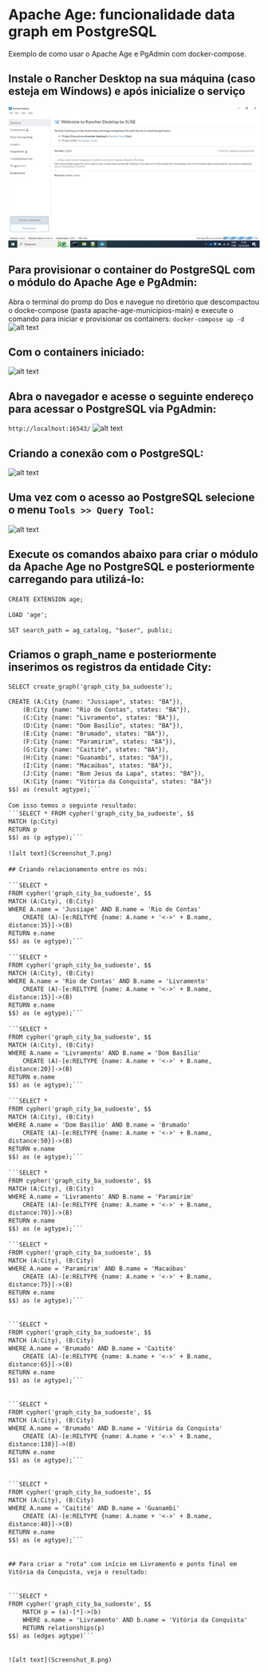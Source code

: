 # Apache Age: funcionalidade data graph em PostgreSQL
Exemplo de como usar o Apache Age e PgAdmin com docker-compose.

## Instale o Rancher Desktop na sua máquina (caso esteja em Windows) e após inicialize o serviço
![alt text](Screenshot_1.png)

## Para provisionar o container do PostgreSQL com o módulo do Apache Age e PgAdmin:
Abra o terminal do promp do Dos e navegue no diretório que descompactou o docke-compose (pasta apache-age-municipios-main) e execute o comando para iniciar e provisionar os containers:
```docker-compose up -d```
![alt text](Screenshot_2.png)

## Com o containers iniciado:
![alt text](Screenshot_3.png)

## Abra o navegador e acesse o seguinte endereço para acessar o PostgreSQL via PgAdmin:
```http://localhost:16543/```
![alt text](Screenshot_4.png)

## Criando a conexão com o PostgreSQL:
![alt text](Screenshot_5.png)

## Uma vez com o acesso ao PostgreSQL selecione o menu ```Tools >> Query Tool```:
![alt text](Screenshot_6.png)

## Execute os comandos abaixo para criar o módulo da Apache Age no PostgreSQL e posteriormente carregando para utilizá-lo:

```CREATE EXTENSION age;```

```LOAD 'age';```

```SET search_path = ag_catalog, "$user", public;```


## Criamos o graph_name e posteriormente inserimos os registros da entidade City:

```SELECT create_graph('graph_city_ba_sudoeste');```

```SELECT * from cypher('graph_city_ba_sudoeste', $$
CREATE (A:City {name: "Jussiape", states: "BA"}),
    (B:City {name: "Rio de Contas", states: "BA"}),
    (C:City {name: "Livramento", states: "BA"}),
    (D:City {name: "Dom Basílio", states: "BA"}),
    (E:City {name: "Brumado", states: "BA"}),
    (F:City {name: "Paramirim", states: "BA"}),
    (G:City {name: "Caitité", states: "BA"}),
    (H:City {name: "Guanambi", states: "BA"}),
    (I:City {name: "Macaúbas", states: "BA"}),
    (J:City {name: "Bom Jesus da Lapa", states: "BA"}),
    (K:City {name: "Vitória da Conquista", states: "BA"})
$$) as (result agtype);```

Com isso temos o seguinte resultado:
```SELECT * FROM cypher('graph_city_ba_sudoeste', $$
MATCH (p:City)
RETURN p
$$) as (p agtype);```

![alt text](Screenshot_7.png)

## Criando relacionamento entre os nós:

```SELECT *
FROM cypher('graph_city_ba_sudoeste', $$
MATCH (A:City), (B:City)
WHERE A.name = 'Jussiape' AND B.name = 'Rio de Contas'
    CREATE (A)-[e:RELTYPE {name: A.name + '<->' + B.name, distance:35}]->(B)
RETURN e.name
$$) as (e agtype);```

```SELECT *
FROM cypher('graph_city_ba_sudoeste', $$
MATCH (A:City), (B:City)
WHERE A.name = 'Rio de Contas' AND B.name = 'Livramento'
    CREATE (A)-[e:RELTYPE {name: A.name + '<->' + B.name, distance:15}]->(B)
RETURN e.name
$$) as (e agtype);```

```SELECT *
FROM cypher('graph_city_ba_sudoeste', $$
MATCH (A:City), (B:City)
WHERE A.name = 'Livramento' AND B.name = 'Dom Basílio'
    CREATE (A)-[e:RELTYPE {name: A.name + '<->' + B.name, distance:20}]->(B)
RETURN e.name
$$) as (e agtype);```

```SELECT *
FROM cypher('graph_city_ba_sudoeste', $$
MATCH (A:City), (B:City)
WHERE A.name = 'Dom Basílio' AND B.name = 'Brumado'
    CREATE (A)-[e:RELTYPE {name: A.name + '<->' + B.name, distance:50}]->(B)
RETURN e.name
$$) as (e agtype);```

```SELECT *
FROM cypher('graph_city_ba_sudoeste', $$
MATCH (A:City), (B:City)
WHERE A.name = 'Livramento' AND B.name = 'Paramirim'
    CREATE (A)-[e:RELTYPE {name: A.name + '<->' + B.name, distance:70}]->(B)
RETURN e.name
$$) as (e agtype);```

```SELECT *
FROM cypher('graph_city_ba_sudoeste', $$
MATCH (A:City), (B:City)
WHERE A.name = 'Paramirim' AND B.name = 'Macaúbas'
    CREATE (A)-[e:RELTYPE {name: A.name + '<->' + B.name, distance:75}]->(B)
RETURN e.name
$$) as (e agtype);```


```SELECT *
FROM cypher('graph_city_ba_sudoeste', $$
MATCH (A:City), (B:City)
WHERE A.name = 'Brumado' AND B.name = 'Caitité'
    CREATE (A)-[e:RELTYPE {name: A.name + '<->' + B.name, distance:65}]->(B)
RETURN e.name
$$) as (e agtype);```


```SELECT *
FROM cypher('graph_city_ba_sudoeste', $$
MATCH (A:City), (B:City)
WHERE A.name = 'Brumado' AND B.name = 'Vitória da Conquista'
    CREATE (A)-[e:RELTYPE {name: A.name + '<->' + B.name, distance:138}]->(B)
RETURN e.name
$$) as (e agtype);```


```SELECT *
FROM cypher('graph_city_ba_sudoeste', $$
MATCH (A:City), (B:City)
WHERE A.name = 'Caitité' AND B.name = 'Guanambi'
    CREATE (A)-[e:RELTYPE {name: A.name + '<->' + B.name, distance:40}]->(B)
RETURN e.name
$$) as (e agtype);```


## Para criar a "rota" com início em Livramento e ponto final em Vitória da Conquista, veja o resultado:


```SELECT *
FROM cypher('graph_city_ba_sudoeste', $$
	MATCH p = (a)-[*]->(b)
	WHERE a.name = 'Livramento' AND b.name = 'Vitória da Conquista'
	RETURN relationships(p)
$$) as (edges agtype)```


![alt text](Screenshot_8.png)
